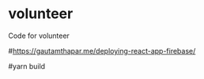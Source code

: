 # volunteer

Code for volunteer

#https://gautamthapar.me/deploying-react-app-firebase/

#yarn build

#
